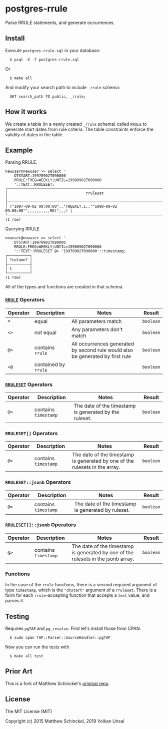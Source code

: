 # postgres-rrule

Parse RRULE statements, and generate occurrences.

## Install

Execute `postgres-rrule.sql` in your database:

```
  $ psql -X -f postgres-rrule.sql
```

Or

```
  $ make all
```

And modify your search path to include `_rrule` schema:

```
  SET search_path TO public, _rrule;
```

## How it works

We create a table (in a newly created `_rrule` schema) called `RRULE` to generate start dates from rule criteria. The table constraints enforce the validity of dates in the table.

## Example

Parsing RRULE.

```
newuser@newuser >> select '
    DTSTART:19970902T090000
    RRULE:FREQ=WEEKLY;UNTIL=19980902T090000
    '::TEXT::RRULESET;
┌───────────────────────────────────────────────────────────────────────────────┐
│                                   rruleset                                    │
├───────────────────────────────────────────────────────────────────────────────┤
│ ("1997-09-02 09:00:00",,"(WEEKLY,1,,""1998-09-02 09:00:00"",,,,,,,,,,MO)",,,) │
└───────────────────────────────────────────────────────────────────────────────┘
(1 row)
```

Querying RRULE

```
newuser@newuser >> select '
    DTSTART:19970902T090000
    RRULE:FREQ=WEEKLY;UNTIL=19980902T090000
    '::TEXT::RRULESET @> '19970902T090000'::timestamp;
┌──────────┐
│ ?column? │
├──────────┤
│ t        │
└──────────┘
(1 row)
```

All of the types and functions are created in that schema.

### [`RRULE`](https://github.com/volkanunsal/postgres-rrule/blob/master/src/types/types.sql#L19-L36) Operators

| Operator | Description | Notes | Result |
| -------- | ----------- | ----- | ------ |
| `=` | equal | All parameters match | `boolean` |
| `<>` | not equal | Any parameters don't match | `boolean` |
| `@>` | contains `rrule` | All occurrences generated by second rule would also be generated by first rule | `boolean` |
| `<@` | contained by `rrule` | | `boolean` |

### [`RRULESET`](https://github.com/volkanunsal/postgres-rrule/blob/master/src/types/types.sql#L39-L45) Operators

| Operator | Description | Notes | Result |
| -------- | ----------- | ----- | ------ |
| `@>` | contains `timestamp` | The date of the timestamp is generated by the ruleset. | `boolean` |

### `RRULESET[]` Operators

| Operator | Description | Notes | Result |
| -------- | ----------- | ----- | ------ |
| `@>` | contains `timestamp` | The date of the timestamp is generated by one of the rulesets in the array. | `boolean` |


### `RRULESET::jsonb` Operators

| Operator | Description | Notes | Result |
| -------- | ----------- | ----- | ------ |
| `@>` | contains `timestamp` | The date of the timestamp is generated by ruleset. | `boolean` |


### `RRULESET[]::jsonb` Operators

| Operator | Description | Notes | Result |
| -------- | ----------- | ----- | ------ |
| `@>` | contains `timestamp` | The date of the timestamp is generated by one of the rulesets in the jsonb array. | `boolean` |


### Functions

In the case of the `rrule` functions, there is a second required argument of type `timestamp`, which is the `"dtstart"` argument of a `rruleset`. There is a form for each `rrule`-accepting function that accepts a `text` value, and parses it.


## Testing

Requires `pgTAP` and `pg_resolve`. First let's install those from CPAN.

```
  $ sudo cpan TAP::Parser::SourceHandler::pgTAP
```

Now you can run the tests with

```
  $ make all test
```

## Prior Art

This is a fork of Matthew Schinckel's [original repo](https://bitbucket.org/schinckel/postgres-rrule).


## License

The MIT License (MIT)

Copyright (c) 2015 Matthew Schinckel, 2019 Volkan Unsal
